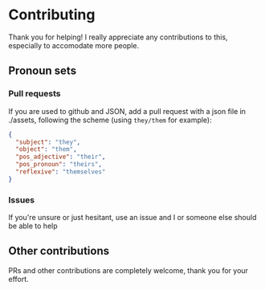 # Contributing
Thank you for helping! I really appreciate any contributions to this, especially to accomodate more people.
## Pronoun sets
### Pull requests
If you are used to github and JSON, add a pull request with a json file in ./assets, following the scheme (using `they/them` for example):
```JSON
{
  "subject": "they",
  "object": "them",
  "pos_adjective": "their",
  "pos_pronoun": "theirs",
  "reflexive": "themselves"
}
```
### Issues
If you're unsure or just hesitant, use an issue and I or someone else should be able to help

## Other contributions
PRs and other contributions are completely welcome, thank you for your effort.
